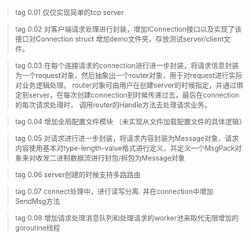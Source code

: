 > tag 0.01
仅仅实现简单的tcp server

> tag 0.02
对客户端请求处理进行封装，增加IConnection接口以及实现了该接口对Connection struct
增加demo文件夹，存放测试server/client文件。

> tag 0.03
在每个连接请求的connection进行进一步封装，将请求信息封装为一个request对象，然后抽象出一个router对象，用于对request进行实际对业务逻辑处理。
router对象可由用户在创建server的时候指定，并通过绑定到server，在每次创建connection到时候传递过去，最后在connection的每次请求处理时， 调用router的Handle方法去处理请求业务。

> tag 0.04 增加全局配置文件模块 （未实现从文件加载配置文件的具体逻辑）

>tag 0.05  对请求进行进一步封装，将请求内容封装为Message对象，请求内容使用基本对type-length-value格式进行定义，并定义一个MsgPack对象来对收发二进制数据流进行封包/拆包为Message对象

> tag 0.06 server创建的时候支持多路路由

> tag 0.07 connect处理中，进行读写分离. 并在connection中增加SendMsg方法

> tag 0.08 增加请求处理消息队列和处理请求的worker池来取代无限增加的goroutine线程